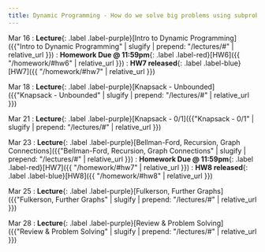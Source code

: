 ```yaml
---
title: Dynamic Programming - How do we solve big problems using subproblems? 
---
```


Mar 16
: **Lecture**{: .label .label-purple}[Intro to Dynamic Programming]({{"Intro to Dynamic Programming" | slugify | prepend: "/lectures/#" | relative_url }})
: **Homework Due @ 11:59pm**{: .label .label-red}[HW6]({{ "/homework/#hw6" | relative_url }})
: **HW7 released**{: .label .label-blue}[HW7]({{ "/homework/#hw7" | relative_url }})

Mar 18
: **Lecture**{: .label .label-purple}[Knapsack - Unbounded]({{"Knapsack - Unbounded" | slugify | prepend: "/lectures/#" | relative_url }})

Mar 21
: **Lecture**{: .label .label-purple}[Knapsack - 0/1]({{"Knapsack - 0/1" | slugify | prepend: "/lectures/#" | relative_url }})

Mar 23
: **Lecture**{: .label .label-purple}[Bellman-Ford, Recursion, Graph Connections]({{"Bellman-Ford, Recursion, Graph Connections" | 
slugify | prepend: "/lectures/#" | relative_url }})
: **Homework Due @ 11:59pm**{: .label .label-red}[HW7]({{ "/homework/#hw7" | relative_url }})
: **HW8 released**{: .label .label-blue}[HW8]({{ "/homework/#hw8" | relative_url }})


Mar 25
: **Lecture**{: .label .label-purple}[Fulkerson, Further Graphs]({{"Fulkerson, Further Graphs" | slugify | prepend: "/lectures/#" | relative_url }})

Mar 28
: **Lecture**{: .label .label-purple}[Review & Problem Solving]({{"Review & Problem Solving" | slugify | prepend: "/lectures/#" | relative_url }})